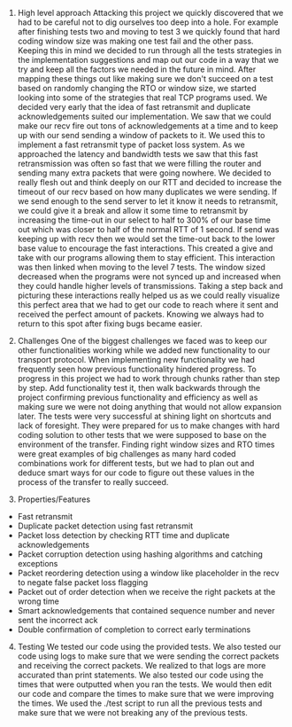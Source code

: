 
1. High level approach
Attacking this project we quickly discovered that we had to be careful not to dig ourselves too deep into a hole. For 
example after finishing tests two and moving to test 3 we quickly found that hard coding window size was making one 
test fail and the other pass. Keeping this in mind we decided to run through all the tests strategies in the 
implementation suggestions and map out our code in a way that we try and keep all the factors we needed in the future 
in mind. After mapping these things out like making sure we don't succeed on a test based on randomly changing the RTO 
or window size, we started looking into some of the strategies that real TCP programs used. We decided very early that 
the idea of fast retransmit and duplicate acknowledgements suited our implementation. We saw that we could make our 
recv fire out tons of acknowledgements at a time and to keep up with our send sending a window of packets to it. We used
this to implement a fast retransmit type of packet loss system. As we approached the latency and bandwidth tests we 
saw that this fast retransmission was often so fast that we were filling the router and sending many extra packets that 
were going nowhere. We decided to really flesh out and think deeply on our RTT and decided to increase the timeout of 
our recv based on how many duplicates we were sending. If we send enough to the send server to let it know it needs to 
retransmit, we could give it a break and allow it some time to retransmit by increasing the time-out in our select to 
half to 300% of our base time out which was closer to half of the normal RTT of 1 second. If send was keeping up with 
recv then we would set the time-out back to the lower base value to encourage the fast interactions. This created a 
give and take with our programs allowing them to stay efficient. This interaction was then linked when moving to the 
level 7 tests. The window sized decreased when the programs were not synced up and increased when they could handle 
higher levels of transmissions. Taking a step back and picturing these interactions really helped us as we could really 
visualize this perfect area that we had to get our code to reach where it sent and received the perfect amount of 
packets. Knowing we always had to return to this spot after fixing bugs became easier.
    
2. Challenges
One of the biggest challenges we faced was to keep our other functionalities working while we added new functionality to 
our transport protocol. When implementing new functionality we had frequently seen how previous functionality hindered 
progress. To progress in this project we had to work through chunks rather than step by step. Add functionality test 
it, then walk backwards through the project confirming previous functionality and efficiency as well as making sure we 
were not doing anything that would not allow expansion later. The tests were very successful at shining light on 
shortcuts and lack of foresight. They were prepared for us to make changes with hard coding solution to other tests that 
we were supposed to base on the environment of the transfer. Finding right window sizes and RTO times were great 
examples of big challenges as many hard coded combinations work for different tests, but we had to plan out and 
deduce smart ways for our code to figure out these values in the process of the transfer to really succeed. 

3. Properties/Features
- Fast retransmit
- Duplicate packet detection using fast retransmit 
- Packet loss detection by checking RTT time and duplicate acknowledgements
- Packet corruption detection using hashing algorithms and catching exceptions
- Packet reordering detection using a window like placeholder in the recv to negate false packet loss flagging
- Packet out of order detection when we receive the right packets at the wrong time
- Smart acknowledgements that contained sequence number and never sent the incorrect ack
- Double confirmation of completion to correct early terminations


4. Testing
We tested our code using the provided tests. We also tested our code using logs to make sure that we were sending the
correct packets and receiving the correct packets. We realized to that logs are more accurated than print statements. 
We also tested our code using the times that were outputted when you ran the tests. We would then edit our code and 
compare the times to make sure that we were improving the times. We used the 
./test script to run all the previous tests and make sure that we were not breaking any of the previous tests.